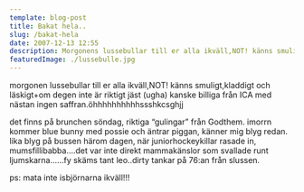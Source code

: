 ```yaml
---
template: blog-post
title: Bakat hela..
slug: /bakat-hela
date: 2007-12-13 12:55
description: Morgonens lussebullar till er alla ikväll,NOT! känns smuligt,kladdigt och läskigt+om degen inte är riktigt jäst (ugha)
featuredImage: ./lussebulle.jpg
---
```

 morgonen lussebullar till er alla ikväll,NOT! känns smuligt,kladdigt och läskigt+om degen inte är riktigt jäst (ugha) kanske billiga från ICA med nästan ingen saffran.öhhhhhhhhhhssshkcsghjj  

det finns på brunchen söndag, riktiga “gulingar” från Godthem. imorrn kommer blue bunny med possie och äntrar piggan, känner mig blyg redan. lika blyg på bussen härom dagen, när juniorhockeykillar rasade in, mumsfillibabba….det var inte direkt mammakänslor som svallade
runt ljumskarna……fy skäms tant leo..dirty tankar på 76:an från slussen.  

ps: mata inte isbjörnarna ikväll!!!